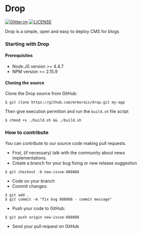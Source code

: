 # Drop
[![Glitter.im](http://img.shields.io/badge/gitter-join%20chat%20%E2%86%92-brightgreen.svg?style=flat)](https://gitter.im/orgs/droping/rooms)
[![LICENSE](https://img.shields.io/aur/license/yaourt.svg?maxAge=2592000?style=flat)](https://github.com/mrmorais/drop/blob/master/LICENSE)

Drop is a simple, open and easy to deploy CMS for blogs

### Starting with Drop
#### Prerequisites
- Node.JS version >= 4.4.7
- NPM version >= 2.15.9

#### Cloning the source
Clone the Drop source from GitHub:
```
$ git clone https://github.com/mrmorais/drop.git my-app
```
Then give execution permition and run the `build.sh` file script
```
$ chmod +x ./build.sh && ./build.sh
```

### How to contribute
You can contribute to our source code making pull requests.

- First, (if necessary) talk with the community about news implementations.
- Create a branch for your bug fixing or new release suggestion
```
$ git checkout -b new-issue-888888
```
- Code on your branch
- Commit changes:
```
$ git add .
$ git commit -m "fix bug 888888 - commit message"
```
- Push your code to GitHub:
```
$ git push origin new-issue-888888
```
- Send your pull request on GitHub
